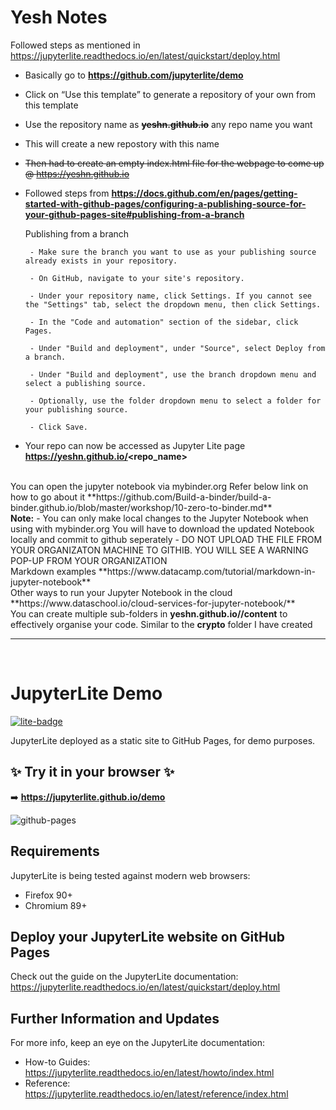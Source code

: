 # Yesh Notes
Followed steps as mentioned in https://jupyterlite.readthedocs.io/en/latest/quickstart/deploy.html
 - Basically go to **https://github.com/jupyterlite/demo**
 - Click on “Use this template” to generate a repository of your own from this template
 - Use the repository name as ~~**yeshn.github.io**~~ any repo name you want
 - This will create a new repostory with this name
 - ~~Then had to create an empty index.html file for the webpage to come up @ https://yeshn.github.io~~
 - Followed steps from **https://docs.github.com/en/pages/getting-started-with-github-pages/configuring-a-publishing-source-for-your-github-pages-site#publishing-from-a-branch**

    Publishing from a branch
    
        - Make sure the branch you want to use as your publishing source already exists in your repository.
    
        - On GitHub, navigate to your site's repository.
    
        - Under your repository name, click Settings. If you cannot see the "Settings" tab, select the dropdown menu, then click Settings.
        
        - In the "Code and automation" section of the sidebar, click Pages.
    
        - Under "Build and deployment", under "Source", select Deploy from a branch.
    
        - Under "Build and deployment", use the branch dropdown menu and select a publishing source.
    
        - Optionally, use the folder dropdown menu to select a folder for your publishing source.
    
        - Click Save.

- Your repo can now be accessed as Jupyter Lite page **https://yeshn.github.io/<repo_name>** 

<br>
You can open the jupyter notebook via mybinder.org Refer below link on how to go about it **https://github.com/Build-a-binder/build-a-binder.github.io/blob/master/workshop/10-zero-to-binder.md**
<br>
<b>Note:</b> 
- You can only make local changes to the Jupyter Notebook when using with mybinder.org You will have to download the updated Notebook locally and commit to github seperately
- DO NOT UPLOAD THE FILE FROM YOUR ORGANIZATON MACHINE TO GITHIB. YOU WILL SEE A WARNING POP-UP FROM YOUR ORGANIZATION
<br>
Markdown examples **https://www.datacamp.com/tutorial/markdown-in-jupyter-notebook**
<br>
Other ways to run your Jupyter Notebook in the cloud **https://www.dataschool.io/cloud-services-for-jupyter-notebook/**
<br>
You can create multiple sub-folders in <b>yeshn.github.io/<repo_name>/content</b> to effectively organise your code.
Similar to the <b>crypto</b> folder I have  created

<br>
<hr>
<br>


# JupyterLite Demo

[![lite-badge](https://jupyterlite.rtfd.io/en/latest/_static/badge.svg)](https://jupyterlite.github.io/demo)

JupyterLite deployed as a static site to GitHub Pages, for demo purposes.

## ✨ Try it in your browser ✨

➡️ **https://jupyterlite.github.io/demo**

![github-pages](https://user-images.githubusercontent.com/591645/120649478-18258400-c47d-11eb-80e5-185e52ff2702.gif)

## Requirements

JupyterLite is being tested against modern web browsers:

- Firefox 90+
- Chromium 89+

## Deploy your JupyterLite website on GitHub Pages

Check out the guide on the JupyterLite documentation: https://jupyterlite.readthedocs.io/en/latest/quickstart/deploy.html

## Further Information and Updates

For more info, keep an eye on the JupyterLite documentation:

- How-to Guides: https://jupyterlite.readthedocs.io/en/latest/howto/index.html
- Reference: https://jupyterlite.readthedocs.io/en/latest/reference/index.html
